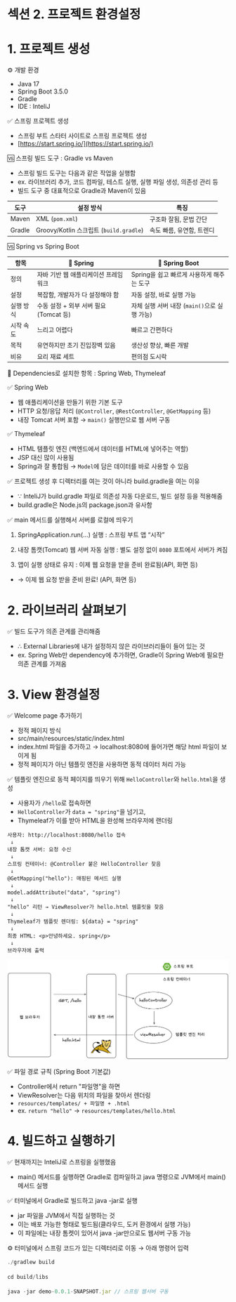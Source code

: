 # 섹션 2. 프로젝트 환경설정

# 1. 프로젝트 생성

⚙️ 개발 환경

- Java 17
- Spring Boot 3.5.0
- Gradle
- IDE : InteliJ

✅ 스프링 프로젝트 생성

- 스프링 부트 스타터 사이트로 스프링 프로젝트 생성
- [https://start.spring.io/](https://start.spring.io/)

🆚 스프링 빌드 도구 : Gradle vs Maven

- 스프링 빌드 도구는 다음과 같은 작업을 실행함
- ex. 라이브러리 추가, 코드 컴파일, 테스트 실행, 실행 파일 생성, 의존성 관리 등
- 빌드 도구 중 대표적으로 Gradle과 Maven이 있음

| 도구 | 설정 방식 | 특징 |
| --- | --- | --- |
| Maven | XML (`pom.xml`) | 구조화 잘됨, 문법 간단 |
| Gradle | Groovy/Kotlin 스크립트 (`build.gradle`) | 속도 빠름, 유연함, 트렌디 |

🆚 Spring vs Spring Boot

| 항목 | 🌱 Spring | 🚀 Spring Boot |
| --- | --- | --- |
| 정의 | 자바 기반 웹 애플리케이션 프레임워크 | Spring을 쉽고 빠르게 사용하게 해주는 도구 |
| 설정 | 복잡함, 개발자가 다 설정해야 함 | 자동 설정, 바로 실행 가능 |
| 실행 방식 | 수동 설정 + 외부 서버 필요 (Tomcat 등) | 자체 실행 서버 내장 (`main()`으로 실행 가능) |
| 시작 속도 | 느리고 어렵다 | 빠르고 간편하다 |
| 목적 | 유연하지만 초기 진입장벽 있음 | 생산성 향상, 빠른 개발 |
| 비유 | 요리 재료 세트 | 편의점 도시락 |

📌 Dependencies로 설치한 항목 : Spring Web, Thymeleaf

✅ Spring Web

- 웹 애플리케이션을 만들기 위한 기본 도구
- HTTP 요청/응답 처리 (`@Controller`, `@RestController`, `@GetMapping` 등)
- 내장 Tomcat 서버 포함 → `main()` 실행만으로 웹 서버 구동

✅ Thymeleaf

- HTML 템플릿 엔진 (백엔드에서 데이터를 HTML에 넣어주는 역할)
- JSP 대신 많이 사용됨
- Spring과 잘 통합됨 → `Model`에 담은 데이터를 바로 사용할 수 있음

✅ 프로젝트 생성 후 디렉터리를 여는 것이 아니라 build.gradle을 여는 이유

- ∵ InteliJ가 build.gradle 파일로 의존성 자동 다운로드, 빌드 설정 등을 적용해줌
- build.gradle은 Node.js의 package.json과 유사함

✅ main 메서드를 실행해서 서버를 로컬에 띄우기

1. SpringApplication.run(...) 실행 : 스프링 부트 앱 “시작”

2. 내장 톰캣(Tomcat) 웹 서버 자동 실행 : 별도 설정 없이 `8080` 포트에서 서버가 켜짐

3. 앱이 실행 상태로 유지 : 이제 웹 요청을 받을 준비 완료됨(API, 화면 등)

- → 이제 웹 요청 받을 준비 완료! (API, 화면 등)

# 2. 라이브러리 살펴보기

✅ 빌드 도구가 의존 관계를 관리해줌

- ∴ External Libraries에 내가 설정하지 않은 라이브러리들이 들어 있는 것
- ex. Spring Web만 dependency에 추가하면, Gradle이 Spring Web에 필요한 의존 관계를 가져옴

# 3. View 환경설정

✅ Welcome page 추가하기

- 정적 페이지 방식
- src/main/resources/static/index.html
- index.html 파일을 추가하고 → localhost:8080에 들어가면 해당 html 파일이 보이게 됨
- 정적 페이지가 아닌 템플릿 엔진을 사용하면 동적 데이터 처리 가능

✅ 템플릿 엔진으로 동적 페이지를 띄우기 위해 `HelloController`와 `hello.html`을 생성

- 사용자가 `/hello`로 접속하면
- `HelloController`가 `data = "spring"`을 넘기고,
- Thymeleaf가 이를 받아 HTML을 완성해 브라우저에 랜더링

```
사용자: http://localhost:8080/hello 접속
 ↓
내장 톰캣 서버: 요청 수신
 ↓
스프링 컨테이너: @Controller 붙은 HelloController 찾음
 ↓
@GetMapping("hello"): 매핑된 메서드 실행
 ↓
model.addAttribute("data", "spring")
 ↓
"hello" 리턴 → ViewResolver가 hello.html 템플릿을 찾음
 ↓
Thymeleaf가 템플릿 렌더링: ${data} = "spring"
 ↓
최종 HTML: <p>안녕하세요. spring</p>
 ↓
브라우저에 출력
```

![image.png](img/image.png)

✅ 파일 경로 규칙 (Spring Boot 기본값)

- Controller에서 return "파일명"을 하면
- ViewResolver는 다음 위치의 파일을 찾아서 렌더링
- `resources/templates/ + 파일명 + .html`
- ex. `return "hello"` → `resources/templates/hello.html`

# 4. 빌드하고 실행하기

✅ 현재까지는 InteliJ로 스프링을 실행했음

- main() 메서드를 실행하면 Gradle로 컴파일하고 java 명령으로 JVM에서 main() 메서드 실행

✅ 터미널에서 Gradle로 빌드하고 java -jar로 실행

- jar 파일을 JVM에서 직접 실행하는 것
- 이는 배포 가능한 형태로 빌드됨(클라우드, 도커 환경에서 실행 가능)
- 이 파일에는 내장 톰켓이 있어서 java -jar만으로도 웹서버 구동 가능

⚙️ 터미널에서 스프링 코드가 있는 디렉터리로 이동 → 아래 명령어 입력

```jsx
./gradlew build

cd build/libs

java -jar demo-0.0.1-SNAPSHOT.jar // 스프링 웹서버 구동
```